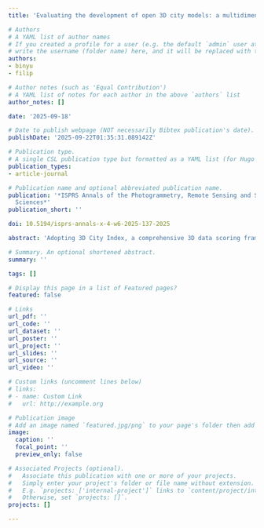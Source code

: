 ```yaml
---
title: 'Evaluating the development of open 3D city models: a multidimensional assessment'

# Authors
# A YAML list of author names
# If you created a profile for a user (e.g. the default `admin` user at `content/authors/admin/`), 
# write the username (folder name) here, and it will be replaced with their full name and linked to their profile.
authors:
- binyu
- filip

# Author notes (such as 'Equal Contribution')
# A YAML list of notes for each author in the above `authors` list
author_notes: []

date: '2025-09-18'

# Date to publish webpage (NOT necessarily Bibtex publication's date).
publishDate: '2025-09-22T01:35:31.089142Z'

# Publication type.
# A single CSL publication type but formatted as a YAML list (for Hugo requirements).
publication_types:
- article-journal

# Publication name and optional abbreviated publication name.
publication: '*ISPRS Annals of the Photogrammetry, Remote Sensing and Spatial Information
  Sciences*'
publication_short: ''

doi: 10.5194/isprs-annals-x-4-w6-2025-137-2025

abstract: 'Adopting 3D City Index, a comprehensive 3D data scoring framework encompassing four categories—data portals, model descriptions, thematic content, and semantic information, we assess and benchmark currently available 3D city models made accessible openly by governments worldwide. The 2025 update, including 47 datasets, reveals both the current situation and advancements in the open 3D data landscape since the previous benchmark 3 years ago. The heterogeneous landscape continues, with European cities demonstrating sustained progress, such as the datasets of Helsinki and Espoo. Japan as a country, performs well in the large-scale availability of 3D geoinformation. The trend analysis between 2022 and 2025 highlights measurable progress in the development of open 3D city models. Among the 28 datasets assessed in both years, 11 models show improvement, with an average increase of 2.5 points. While in general there is an improvement, many aspects declined, such as data portals and semantic richness. Further, the analysis implies an emerging trend toward large-scale harmonised initiatives at the state or national level, such as the PLATEAU project in Japan and Digital Twin Victoria in Australia. Such efforts indicate promise for standardised modelling, interoperability, and collaboration between governments, companies and research institutions. Understanding the current status and development of 3D city models, this work aims to inform improvements of 3D geoinformation and support broader adoption of 3D city models in research and practice.'

# Summary. An optional shortened abstract.
summary: ''

tags: []

# Display this page in a list of Featured pages?
featured: false

# Links
url_pdf: ''
url_code: ''
url_dataset: ''
url_poster: ''
url_project: ''
url_slides: ''
url_source: ''
url_video: ''

# Custom links (uncomment lines below)
# links:
# - name: Custom Link
#   url: http://example.org

# Publication image
# Add an image named `featured.jpg/png` to your page's folder then add a caption below.
image:
  caption: ''
  focal_point: ''
  preview_only: false

# Associated Projects (optional).
#   Associate this publication with one or more of your projects.
#   Simply enter your project's folder or file name without extension.
#   E.g. `projects: ['internal-project']` links to `content/project/internal-project/index.md`.
#   Otherwise, set `projects: []`.
projects: []

---
```


